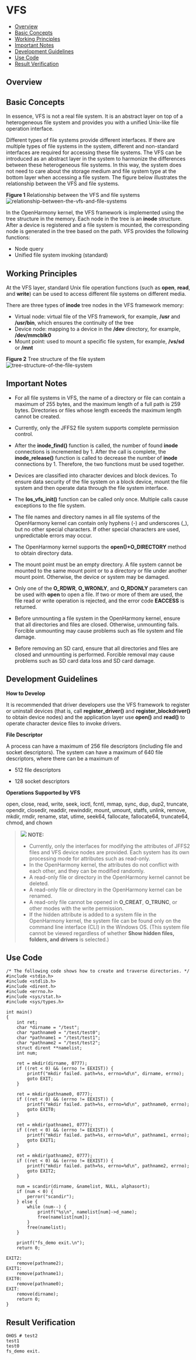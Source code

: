 # VFS<a name="EN-US_TOPIC_0000001051451779"></a>

-   [Overview](#section132540468341)
-   [Basic Concepts](#section229417111227)
-   [Working Principles](#section18114182834215)
-   [Important Notes](#section18311145173712)
-   [Development Guidelines](#section422619258380)
-   [Use Code](#section180311121420)
-   [Result Verification](#section16772334714)

## Overview<a name="section132540468341"></a>

## Basic Concepts<a name="section229417111227"></a>

In essence, VFS is not a real file system. It is an abstract layer on top of a heterogeneous file system and provides you with a unified Unix-like file operation interface.

Different types of file systems provide different interfaces. If there are multiple types of file systems in the system, different and non-standard interfaces are required for accessing these file systems. The VFS can be introduced as an abstract layer in the system to harmonize the differences between these heterogeneous file systems. In this way, the system does not need to care about the storage medium and file system type at the bottom layer when accessing a file system. The figure below illustrates the relationship between the VFS and file systems.

**Figure  1**  Relationship between the VFS and file systems<a name="fig633144419295"></a>  
![](figure/relationship-between-the-vfs-and-file-systems.png "relationship-between-the-vfs-and-file-systems")

In the OpenHarmony kernel, the VFS framework is implemented using the tree structure in the memory. Each node in the tree is an  **inode**  structure. After a device is registered and a file system is mounted, the corresponding node is generated in the tree based on the path. VFS provides the following functions:

-   Node query
-   Unified file system invoking \(standard\)

## Working Principles<a name="section18114182834215"></a>

At the VFS layer, standard Unix file operation functions \(such as  **open**,  **read**, and  **write**\) can be used to access different file systems on different media.

There are three types of  **inode**  tree nodes in the VFS framework memory:

-   Virtual node: virtual file of the VFS framework, for example,  **/usr**  and  **/usr/bin**, which ensures the continuity of the tree
-   Device node: mapping to a device in the  **/dev**  directory, for example,  **/dev/mmcblk0**
-   Mount point: used to mount a specific file system, for example,  **/vs/sd**  or  **/mnt**

**Figure  2**  Tree structure of the file system<a name="fig1648112392612"></a>  
![](figure/tree-structure-of-the-file-system.png "tree-structure-of-the-file-system")

## Important Notes<a name="section18311145173712"></a>

-   For all file systems in VFS, the name of a directory or file can contain a maximum of 255 bytes, and the maximum length of a full path is 259 bytes. Directories or files whose length exceeds the maximum length cannot be created.

-   Currently, only the JFFS2 file system supports complete permission control.

-   After the  **inode\_find\(\)**  function is called, the number of found  **inode**  connections is incremented by 1. After the call is complete, the  **inode\_release\(\)**  function is called to decrease the number of  **inode**  connections by 1. Therefore, the two functions must be used together.

-   Devices are classified into character devices and block devices. To ensure data security of the file system on a block device, mount the file system and then operate data through the file system interface.

-   The  **los\_vfs\_init\(\)**  function can be called only once. Multiple calls cause exceptions to the file system.

-   The file names and directory names in all file systems of the OpenHarmony kernel can contain only hyphens \(-\) and underscores \(\_\), but no other special characters. If other special characters are used, unpredictable errors may occur.

-   The OpenHarmony kernel supports the  **open\(\)+O\_DIRECTORY**  method to obtain directory data.

-   The mount point must be an empty directory. A file system cannot be mounted to the same mount point or to a directory or file under another mount point. Otherwise, the device or system may be damaged.

-   Only one of the  **O\_RDWR**,  **O\_WRONLY**, and  **O\_RDONLY**  parameters can be used with  **open**  to open a file. If two or more of them are used, the file read or write operation is rejected, and the error code  **EACCESS**  is returned.

-   Before unmounting a file system in the OpenHarmony kernel, ensure that all directories and files are closed. Otherwise, unmounting fails. Forcible unmounting may cause problems such as file system and file damage.

-   Before removing an SD card, ensure that all directories and files are closed and unmounting is performed. Forcible removal may cause problems such as SD card data loss and SD card damage.


## Development Guidelines<a name="section422619258380"></a>

**How to Develop**

It is recommended that driver developers use the VFS framework to register or uninstall devices \(that is, call  **register\_driver\(\)**  and  **register\_blockdriver\(\)**  to obtain device nodes\) and the application layer use  **open\(\)**  and  **read\(\)**  to operate character device files to invoke drivers.

**File Descriptor**

A process can have a maximum of 256 file descriptors \(including file and socket descriptors\). The system can have a maximum of 640 file descriptors, where there can be a maximum of 

-   512 file descriptors

-   128 socket descriptors


**Operations Supported by VFS**

open, close, read, write, seek, ioctl, fcntl, mmap, sync, dup, dup2, truncate, opendir, closedir, readdir, rewinddir, mount, umount, statfs, unlink, remove, mkdir, rmdir, rename, stat, utime, seek64, fallocate, fallocate64, truncate64, chmod, and chown

>![](../public_sys-resources/icon-note.gif) **NOTE:** 
>-   Currently, only the interfaces for modifying the attributes of JFFS2 files and VFS device nodes are provided. Each system has its own processing mode for attributes such as read-only.
>-   In the OpenHarmony kernel, the attributes do not conflict with each other, and they can be modified randomly.
>-   A read-only file or directory in the OpenHarmony kernel cannot be deleted.
>-   A read-only file or directory in the OpenHarmony kernel can be renamed.
>-   A read-only file cannot be opened in  **O\_CREAT**,  **O\_TRUNC**, or other modes with the write permission.
>-   If the hidden attribute is added to a system file in the OpenHarmony kernel, the system file can be found only on the command line interface \(CLI\) in the Windows OS. \(This system file cannot be viewed regardless of whether  **Show hidden files, folders, and drivers**  is selected.\)

## Use Code<a name="section180311121420"></a>

```
/* The following code shows how to create and traverse directories. */
#include <stdio.h>
#include <stdlib.h>
#include <dirent.h>
#include <errno.h>
#include <sys/stat.h>
#include <sys/types.h>

int main()
{
    int ret;
    char *dirname = "/test";
    char *pathname0 = "/test/test0";
    char *pathname1 = "/test/test1";
    char *pathname2 = "/test/test2";
    struct dirent **namelist;
    int num;

    ret = mkdir(dirname, 0777);
    if ((ret < 0) && (errno != EEXIST)) {
        printf("mkdir failed. path=%s, errno=%d\n", dirname, errno);
        goto EXIT;
    }

    ret = mkdir(pathname0, 0777);
    if ((ret < 0) && (errno != EEXIST)) {
        printf("mkdir failed. path=%s, errno=%d\n", pathname0, errno);
        goto EXIT0;
    }

    ret = mkdir(pathname1, 0777);
    if ((ret < 0) && (errno != EEXIST)) {
        printf("mkdir failed. path=%s, errno=%d\n", pathname1, errno);
        goto EXIT1;
    }

    ret = mkdir(pathname2, 0777);
    if ((ret < 0) && (errno != EEXIST)) {
        printf("mkdir failed. path=%s, errno=%d\n", pathname2, errno);
        goto EXIT2;
    }

    num = scandir(dirname, &namelist, NULL, alphasort);
    if (num < 0) {
        perror("scandir");
    } else {
        while (num--) {
            printf("%s\n", namelist[num]->d_name);
            free(namelist[num]);
        }
        free(namelist);
    }

    printf("fs_demo exit.\n");
    return 0;

EXIT2:
    remove(pathname2);
EXIT1:
    remove(pathname1);
EXIT0:
    remove(pathname0);
EXIT:
    remove(dirname);
    return 0;
}
```

## Result Verification<a name="section16772334714"></a>

```
OHOS # test2
test1
test0
fs_demo exit.
```

